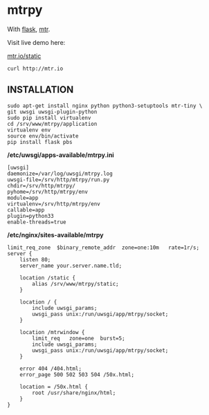 # mtrpy

With [flask](http://flask.pocoo.org), [mtr](http://www.bitwizard.nl/mtr/).

Visit live demo here:

[mtr.io/static](http://mtr.io/static)

```
curl http://mtr.io
```

## INSTALLATION

```
sudo apt-get install nginx python python3-setuptools mtr-tiny \
git uwsgi uwsgi-plugin-python
sudo pip install virtualenv
cd /srv/www/mtrpy/application
virtualenv env
source env/bin/activate
pip install flask pbs
```

**/etc/uwsgi/apps-available/mtrpy.ini**

```
[uwsgi]
daemonize=/var/log/uwsgi/mtrpy.log
uwsgi-file=/srv/http/mtrpy/run.py
chdir=/srv/http/mtrpy/
pyhome=/srv/http/mtrpy/env
module=app
virtualenv=/srv/http/mtrpy/env
callable=app
plugin=python33
enable-threads=true
```

**/etc/nginx/sites-available/mtrpy**

```
limit_req_zone  $binary_remote_addr  zone=one:10m   rate=1r/s;
server {
    listen 80;
    server_name your.server.name.tld;

    location /static {
        alias /srv/www/mtrpy/static;
    }

    location / {
        include uwsgi_params;
        uwsgi_pass unix:/run/uwsgi/app/mtrpy/socket;
    }

    location /mtrwindow {
        limit_req   zone=one  burst=5;
        include uwsgi_params;
        uwsgi_pass unix:/run/uwsgi/app/mtrpy/socket;
    }

    error 404 /404.html;
    error_page 500 502 503 504 /50x.html;

    location = /50x.html {
        root /usr/share/nginx/html;
    }
}
```

